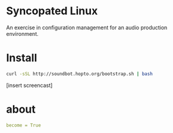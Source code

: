 # Syncopated Linux

An exercise in configuration management for an audio production environment.


# Install

```bash
curl -sSL http://soundbot.hopto.org/bootstrap.sh | bash
```

[insert screencast]


# about

```yaml
become = True
```

